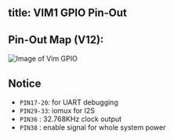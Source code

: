 title: VIM1 GPIO Pin-Out
---

## Pin-Out Map (V12):

![Image of Vim GPIO](/images/vim1/vim_pinout.png)


## Notice

* `PIN17-20`: for UART debugging
* `PIN29-33`: iomux for I2S
* `PIN36`   : 32.768KHz clock output
* `PIN38`   : enable signal for whole system power

